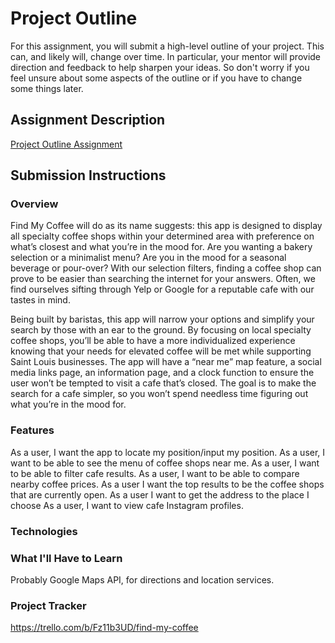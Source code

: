# Project Outline
For this assignment, you will submit a high-level outline of your project. This can, and likely will, change over time. In particular, your mentor will provide direction and feedback to help sharpen your ideas. So don't worry if you feel unsure about some aspects of the outline or if you have to change some things later.

## Assignment Description
[Project Outline Assignment](https://education.launchcode.org/liftoff/modules/assignments/project-outline)

## Submission Instructions

### Overview
Find My Coffee will do as its name suggests: this app is designed to display all specialty coffee shops within your determined area with preference on what’s closest and what you’re in the mood for. Are you wanting a bakery selection or a minimalist menu? Are you in the mood for a seasonal beverage or pour-over? With our selection filters, finding a coffee shop can prove to be easier than searching the internet for your answers. Often, we find ourselves sifting through Yelp or Google for a reputable cafe with our tastes in mind. 

Being built by baristas, this app will narrow your options and simplify your search by those with an ear to the ground. By focusing on local specialty coffee shops, you’ll be able to have a more individualized experience knowing that your needs for elevated coffee will be met while supporting Saint Louis businesses. The app will have a “near me” map feature, a social media links page, an information page, and a clock function to ensure the user won’t be tempted to visit a cafe that’s closed. The goal is to make the search for a cafe simpler, so you won’t spend needless time figuring out what you’re in the mood for. 
### Features
As a user, I want the app to locate my position/input my position.
As a user, I want to be able to see the menu of coffee shops near me.
As a user, I want to be able to filter cafe results.
As a user, I want to be able to compare nearby coffee prices.
As a user I want the top results to be the coffee shops that are currently open.
As a user I want to get the address to the place I choose
As a user, I want to view cafe Instagram profiles.
### Technologies



### What I'll Have to Learn
Probably Google Maps API, for directions and location services.
### Project Tracker
https://trello.com/b/Fz11b3UD/find-my-coffee
